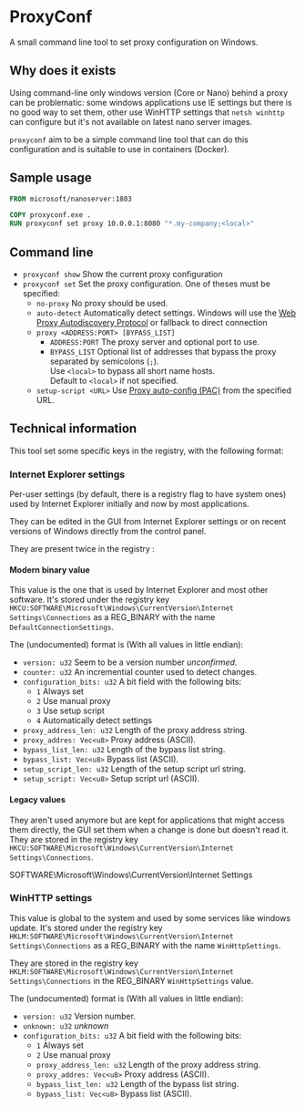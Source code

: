 # ProxyConf

A small command line tool to set proxy configuration on Windows.

## Why does it exists

Using command-line only windows version (Core or Nano) behind a proxy can be problematic: some windows applications use IE settings but there is no good way to set them, other use WinHTTP settings that `netsh winhttp` can configure but it's not available on latest nano server images.

`proxyconf` aim to be a simple command line tool that can do this configuration and is suitable to use in containers (Docker).

## Sample usage

```dockerfile
FROM microsoft/nanoserver:1803

COPY proxyconf.exe .
RUN proxyconf set proxy 10.0.0.1:8080 "*.my-company;<local>"
```

## Command line

* `proxyconf show` Show the current proxy configuration
* `proxyconf set` Set the proxy configuration. One of theses must be specified:
  * `no-proxy` No proxy should be used.
  * `auto-detect` Automatically detect settings. Windows will use the [Web Proxy Autodiscovery Protocol][wpad] or fallback to direct connection
  * `proxy <ADDRESS:PORT> [BYPASS_LIST]`
    * `ADDRESS:PORT` The proxy server and optional port to use.
    * `BYPASS_LIST` Optional list of addresses that bypass the proxy separated by semicolons (`;`).<br/>
      Use `<local>` to bypass all short name hosts.<br/>
      Default to `<local>` if not specified.
  * `setup-script <URL>` Use [Proxy auto-config (PAC)][pac] from the specified URL.

[wpad]: https://en.wikipedia.org/wiki/Web_Proxy_Auto-Discovery_Protocol
[pac]: https://en.wikipedia.org/wiki/Proxy_auto-config

## Technical information

This tool set some specific keys in the registry, with the following format:

### Internet Explorer settings

Per-user settings (by default, there is a registry flag to have system ones) used by Internet Explorer initially and now by most applications.

They can be edited in the GUI from Internet Explorer settings or on recent versions of Windows directly from the control panel.

They are present twice in the registry :

#### Modern binary value

This value is the one that is used by Internet Explorer and most other software. It's stored under the registry key `HKCU:SOFTWARE\Microsoft\Windows\CurrentVersion\Internet Settings\Connections` as a REG_BINARY with the name `DefaultConnectionSettings`.

The (undocumented) format is (With all values in little endian):
* `version: u32` Seem to be a version number *unconfirmed*.
* `counter: u32` An incremential counter used to detect changes.
* `configuration_bits: u32` A bit field with the following bits:
  * `1` Always set
  * `2` Use manual proxy
  * `3` Use setup script
  * `4` Automatically detect settings
* `proxy_address_len: u32` Length of the proxy address string.
* `proxy_addres: Vec<u8>` Proxy address (ASCII).
* `bypass_list_len: u32` Length of the bypass list string.
* `bypass_list: Vec<u8>` Bypass list (ASCII).
* `setup_script_len: u32` Length of the setup script url string.
* `setup_script: Vec<u8>` Setup script url (ASCII).

#### Legacy values

They aren't used anymore but are kept for applications that might access them directly, the GUI set them when a change is done but doesn't read it.
They are stored in the registry key `HKCU:SOFTWARE\Microsoft\Windows\CurrentVersion\Internet Settings\Connections`.

SOFTWARE\\Microsoft\\Windows\\CurrentVersion\\Internet Settings

### WinHTTP settings

This value is global to the system and used by some services like windows update. It's stored under the registry key `HKLM:SOFTWARE\Microsoft\Windows\CurrentVersion\Internet Settings\Connections` as a REG_BINARY with the name `WinHttpSettings`.

They are stored in the registry key `HKLM:SOFTWARE\Microsoft\Windows\CurrentVersion\Internet Settings\Connections` in the REG_BINARY `WinHttpSettings` value.

The (undocumented) format is (With all values in little endian):
* `version: u32` Version number.
* `unknown: u32` *unknown*
* `configuration_bits: u32` A bit field with the following bits:
  * `1` Always set
  * `2` Use manual proxy
  * `proxy_address_len: u32` Length of the proxy address string.
  * `proxy_addres: Vec<u8>` Proxy address (ASCII).
  * `bypass_list_len: u32` Length of the bypass list string.
  * `bypass_list: Vec<u8>` Bypass list (ASCII).